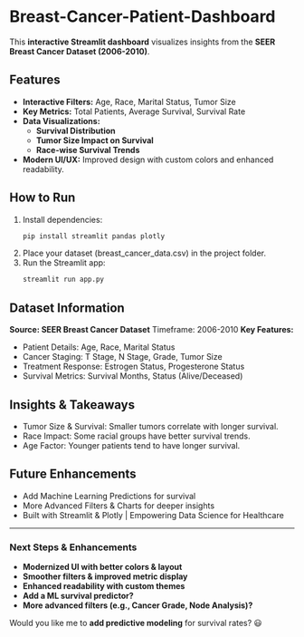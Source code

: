# Breast-Cancer-Patient-Dashboard

This **interactive Streamlit dashboard** visualizes insights from the **SEER Breast Cancer Dataset (2006-2010)**.


## Features
- **Interactive Filters:** Age, Race, Marital Status, Tumor Size
- **Key Metrics:** Total Patients, Average Survival, Survival Rate
- **Data Visualizations:**
  - **Survival Distribution**
  - **Tumor Size Impact on Survival**
  - **Race-wise Survival Trends**
- **Modern UI/UX:** Improved design with custom colors and enhanced readability.

## How to Run
1. Install dependencies:
   ```bash
   pip install streamlit pandas plotly
   ```
2. Place your dataset (breast_cancer_data.csv) in the project folder.
3. Run the Streamlit app:
    ```bash
    streamlit run app.py
    ```
## Dataset Information

**Source: SEER Breast Cancer Dataset**
Timeframe: 2006-2010
**Key Features:**
- Patient Details: Age, Race, Marital Status
- Cancer Staging: T Stage, N Stage, Grade, Tumor Size
- Treatment Response: Estrogen Status, Progesterone Status
- Survival Metrics: Survival Months, Status (Alive/Deceased)

## Insights & Takeaways

- Tumor Size & Survival: Smaller tumors correlate with longer survival.
- Race Impact: Some racial groups have better survival trends.
- Age Factor: Younger patients tend to have longer survival.

## Future Enhancements

- Add Machine Learning Predictions for survival
- More Advanced Filters & Charts for deeper insights
- Built with Streamlit & Plotly | Empowering Data Science for Healthcare


---

### **Next Steps & Enhancements**
- **Modernized UI with better colors & layout**
- **Smoother filters & improved metric display**
- **Enhanced readability with custom themes**
- **Add a ML survival predictor?**
- **More advanced filters (e.g., Cancer Grade, Node Analysis)?**
  
Would you like me to **add predictive modeling** for survival rates? 😃